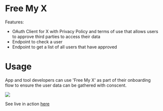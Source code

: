 # Free My X

Features:

- OAuth Client for X with Privacy Policy and terms of use that allows users to approve third parties to access their data
- Endpoint to check a user
- Endpoint to get a list of all users that have approved

# Usage

App and tool developers can use 'Free My X' as part of their onboarding flow to ensure the user data can be gathered with conscent.

[![](https://b.lmpify.com/Example)](https://lmpify.com/httpsuuithubcom-39l3cy0)

See live in action [here](https://freemyx.com/example)
